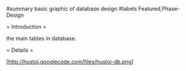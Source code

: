 #summary basic graphic of database design
#labels Featured,Phase-Design

= Introduction =

the main tables in database.


= Details =

[http://hustoj.googlecode.com/files/hustoj-db.png]